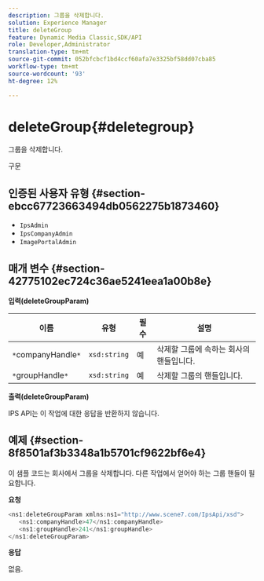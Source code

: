 ```yaml
---
description: 그룹을 삭제합니다.
solution: Experience Manager
title: deleteGroup
feature: Dynamic Media Classic,SDK/API
role: Developer,Administrator
translation-type: tm+mt
source-git-commit: 052bfcbcf1bd4ccf60afa7e3325bf58dd07cba85
workflow-type: tm+mt
source-wordcount: '93'
ht-degree: 12%

---
```



# deleteGroup{#deletegroup}

그룹을 삭제합니다.

구문

## 인증된 사용자 유형 {#section-ebcc67723663494db0562275b1873460}

* `IpsAdmin`
* `IpsCompanyAdmin`
* `ImagePortalAdmin`

## 매개 변수 {#section-42775102ec724c36ae5241eea1a00b8e}

**입력(deleteGroupParam)**

| 이름 | 유형 | 필수 | 설명 |
|---|---|---|---|
| `*`companyHandle`*` | `xsd:string` | 예 | 삭제할 그룹에 속하는 회사의 핸들입니다. |
| `*`groupHandle`*` | `xsd:string` | 예 | 삭제할 그룹의 핸들입니다. |

**출력(deleteGroupParam)**

IPS API는 이 작업에 대한 응답을 반환하지 않습니다.

## 예제 {#section-8f8501af3b3348a1b5701cf9622bf6e4}

이 샘플 코드는 회사에서 그룹을 삭제합니다. 다른 작업에서 얻어야 하는 그룹 핸들이 필요합니다.

**요청**

```java
<ns1:deleteGroupParam xmlns:ns1="http://www.scene7.com/IpsApi/xsd">
   <ns1:companyHandle>47</ns1:companyHandle>
   <ns1:groupHandle>241</ns1:groupHandle>
</ns1:deleteGroupParam>
```

**응답**

없음.
